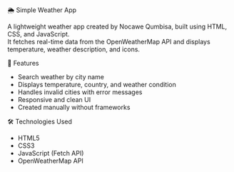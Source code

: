  🌦️ Simple Weather App

A lightweight weather app created by Nocawe Qumbisa, built using HTML, CSS, and JavaScript.  
It fetches real-time data from the OpenWeatherMap API and displays temperature, weather description, and icons.



🧠 Features
- Search weather by city name  
- Displays temperature, country, and weather condition  
- Handles invalid cities with error messages  
- Responsive and clean UI  
- Created manually without frameworks  



🛠️ Technologies Used
- HTML5  
- CSS3  
- JavaScript (Fetch API)  
- OpenWeatherMap API  






